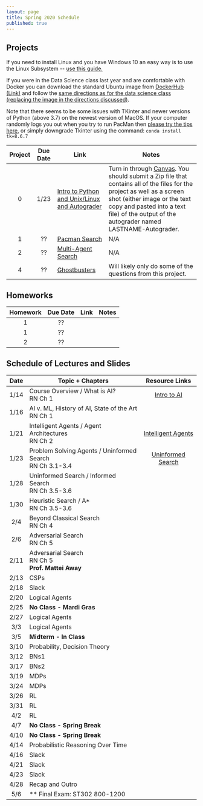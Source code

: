 ```yaml
---
layout: page
title: Spring 2020 Schedule
published: true
---
```


## Projects

If you need to install Linux and you have Windows 10 an easy way is to use the Linux Subsystem -- [use this guide.](https://www.dataquest.io/blog/tutorial-install-linux-on-windows-wsl/)

If you were in the Data Science class last year and are comfortable with Docker you can download the standard Ubuntu image from [DockerHub (Link)](https://hub.docker.com/_/ubuntu) and follow the [same directions as for the data science class (replacing the image in the directions discussed)](https://github.com/TulaneIntroDataScience/fall2019/tree/master/project0).

Note that there seems to be some issues with TKinter and newer versions of Python (above 3.7) on the newest version of MacOS.  If your computer randomly logs you out when you try to run PacMan then [please try the tips here](https://www.python.org/download/mac/tcltk/#built-in-8-6-8), or simply downgrade Tkinter using the command: `conda install tk=8.6.7`


| Project | Due Date | Link | Notes |
|:-------:|:--------:|----|-----|
| 0 | 1/23 | [Intro to Python and Unix/Linux and Autograder](https://inst.eecs.berkeley.edu/~cs188/fa18/project0.html) | Turn in through [Canvas](https://tulane.instructure.com/). You should submit a Zip file that contains all of the files for the project as well as a screen shot (either image or the text copy and pasted into a text file) of the output of the autograder named LASTNAME-Autograder. |
| 1 | ?? | [Pacman Search](https://inst.eecs.berkeley.edu/~cs188/fa18/project1.html) | N/A |
| 2 | ?? | [Multi-Agent Search](https://inst.eecs.berkeley.edu/~cs188/fa18/project2.html) | N/A | 3 | ?? | [Reinforcement Learning](https://inst.eecs.berkeley.edu/~cs188/fa18/project3.html) | Will likely only do some of the questions from this project.
| 4 | ?? | [Ghostbusters](https://inst.eecs.berkeley.edu/~cs188/fa18/project4.html) | Will likely only do some of the questions from this project.



## Homeworks

| Homework | Due Date | Link | Notes |
|:-------:|:--------:|:----:|-----|
| 1 | ?? |  |  |
| 1 | ?? |  |  |
| 2 | ?? |  |  |


## Schedule of Lectures and Slides

| Date | Topic + Chapters | Resource Links |
|:----:|----------------|:--------------:|
| 1/14 | Course Overview / What is AI? <br /> RN Ch 1 | [Intro to AI](./_slides/01Lecture.pdf)|
| 1/16 | AI v. ML, History of AI, State of the Art <br /> RN Ch 1 | |
| 1/21 | Intelligent Agents / Agent Architectures <br /> RN Ch 2 | [Intelligent Agents](./_slides/02Lecture.pdf) |
| 1/23 | Problem Solving Agents / Uninformed Search <br /> RN Ch 3.1-3.4 | [Uninformed Search](./_slides/03Lecture.pdf) |
| 1/28 | Uninformed Search / Informed Search <br /> RN Ch 3.5-3.6 | |
| 1/30 | Heuristic Search / A* <br /> RN Ch 3.5-3.6 | |
|  2/4 | Beyond Classical Search <br /> RN Ch 4 | |
|  2/6 | Adversarial Search <br /> RN Ch 5 | |
| 2/11 | Adversarial Search <br /> RN Ch 5 <br /> **Prof. Mattei Away** | |
| 2/13 | CSPs  | |
| 2/18 | Slack | |
| 2/20 | Logical Agents | |
| 2/25 | **No Class - Mardi Gras** | |
| 2/27 | Logical Agents | |
|  3/3 | Logical Agents | |
|  3/5 | **Midterm - In Class** ||
| 3/10 | Probability, Decision Theory | |
| 3/12 | BNs1 | |
| 3/17 | BNs2 | |
| 3/19 | MDPs | |
| 3/24 | MDPs | |
| 3/26 | RL | |
| 3/31 | RL | |
|  4/2 | RL | |
|  4/7 | **No Class - Spring Break** | |
| 4/10 | **No Class - Spring Break** | |
| 4/14 | Probabilistic Reasoning Over Time | |
| 4/16 | Slack | |
| 4/21 | Slack | |
| 4/23 | Slack | |
| 4/28 | Recap and Outro | |
|  5/6 | ** Final Exam: ST302 800-1200 | |